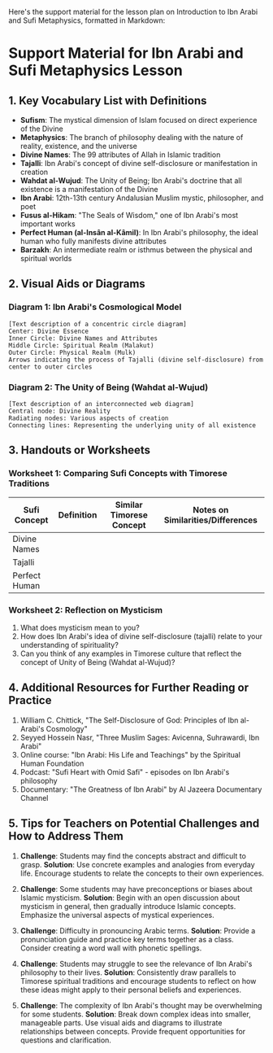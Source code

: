 Here's the support material for the lesson plan on Introduction to Ibn Arabi and Sufi Metaphysics, formatted in Markdown:

# Support Material for Ibn Arabi and Sufi Metaphysics Lesson

## 1. Key Vocabulary List with Definitions

- **Sufism**: The mystical dimension of Islam focused on direct experience of the Divine
- **Metaphysics**: The branch of philosophy dealing with the nature of reality, existence, and the universe
- **Divine Names**: The 99 attributes of Allah in Islamic tradition
- **Tajalli**: Ibn Arabi's concept of divine self-disclosure or manifestation in creation
- **Wahdat al-Wujud**: The Unity of Being; Ibn Arabi's doctrine that all existence is a manifestation of the Divine
- **Ibn Arabi**: 12th-13th century Andalusian Muslim mystic, philosopher, and poet
- **Fusus al-Hikam**: "The Seals of Wisdom," one of Ibn Arabi's most important works
- **Perfect Human (al-Insân al-Kâmil)**: In Ibn Arabi's philosophy, the ideal human who fully manifests divine attributes
- **Barzakh**: An intermediate realm or isthmus between the physical and spiritual worlds

## 2. Visual Aids or Diagrams

### Diagram 1: Ibn Arabi's Cosmological Model
```
[Text description of a concentric circle diagram]
Center: Divine Essence
Inner Circle: Divine Names and Attributes
Middle Circle: Spiritual Realm (Malakut)
Outer Circle: Physical Realm (Mulk)
Arrows indicating the process of Tajalli (divine self-disclosure) from center to outer circles
```

### Diagram 2: The Unity of Being (Wahdat al-Wujud)
```
[Text description of an interconnected web diagram]
Central node: Divine Reality
Radiating nodes: Various aspects of creation
Connecting lines: Representing the underlying unity of all existence
```

## 3. Handouts or Worksheets

### Worksheet 1: Comparing Sufi Concepts with Timorese Traditions

| Sufi Concept | Definition | Similar Timorese Concept | Notes on Similarities/Differences |
|--------------|------------|--------------------------|-----------------------------------|
| Divine Names |            |                          |                                   |
| Tajalli      |            |                          |                                   |
| Perfect Human|            |                          |                                   |

### Worksheet 2: Reflection on Mysticism

1. What does mysticism mean to you?
2. How does Ibn Arabi's idea of divine self-disclosure (tajalli) relate to your understanding of spirituality?
3. Can you think of any examples in Timorese culture that reflect the concept of Unity of Being (Wahdat al-Wujud)?

## 4. Additional Resources for Further Reading or Practice

1. William C. Chittick, "The Self-Disclosure of God: Principles of Ibn al-Arabi's Cosmology"
2. Seyyed Hossein Nasr, "Three Muslim Sages: Avicenna, Suhrawardi, Ibn Arabi"
3. Online course: "Ibn Arabi: His Life and Teachings" by the Spiritual Human Foundation
4. Podcast: "Sufi Heart with Omid Safi" - episodes on Ibn Arabi's philosophy
5. Documentary: "The Greatness of Ibn Arabi" by Al Jazeera Documentary Channel

## 5. Tips for Teachers on Potential Challenges and How to Address Them

1. **Challenge**: Students may find the concepts abstract and difficult to grasp.
   **Solution**: Use concrete examples and analogies from everyday life. Encourage students to relate the concepts to their own experiences.

2. **Challenge**: Some students may have preconceptions or biases about Islamic mysticism.
   **Solution**: Begin with an open discussion about mysticism in general, then gradually introduce Islamic concepts. Emphasize the universal aspects of mystical experiences.

3. **Challenge**: Difficulty in pronouncing Arabic terms.
   **Solution**: Provide a pronunciation guide and practice key terms together as a class. Consider creating a word wall with phonetic spellings.

4. **Challenge**: Students may struggle to see the relevance of Ibn Arabi's philosophy to their lives.
   **Solution**: Consistently draw parallels to Timorese spiritual traditions and encourage students to reflect on how these ideas might apply to their personal beliefs and experiences.

5. **Challenge**: The complexity of Ibn Arabi's thought may be overwhelming for some students.
   **Solution**: Break down complex ideas into smaller, manageable parts. Use visual aids and diagrams to illustrate relationships between concepts. Provide frequent opportunities for questions and clarification.